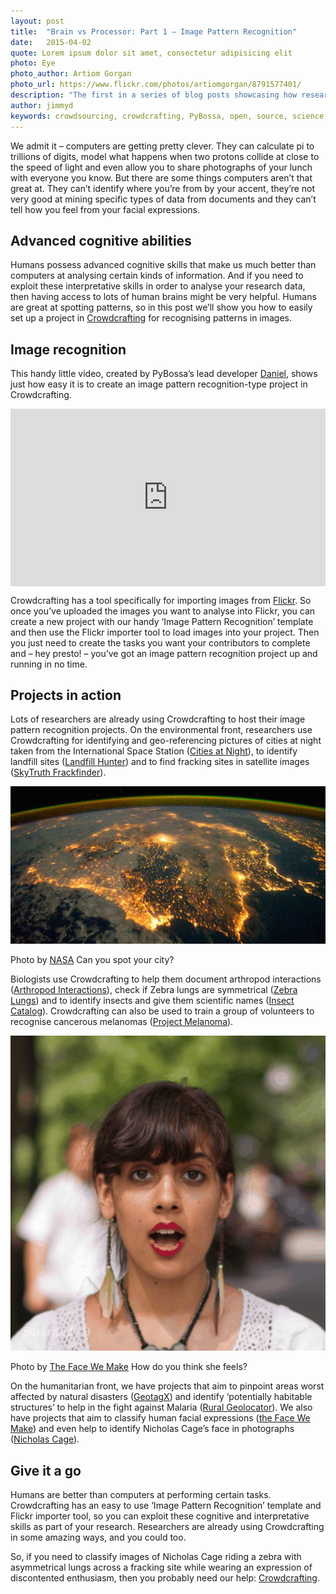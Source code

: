 ```yaml
---
layout: post
title:  "Brain vs Processor: Part 1 – Image Pattern Recognition"
date:   2015-04-02 
quote: Lorem ipsum dolor sit amet, consectetur adipisicing elit
photo: Eye
photo_author: Artiom Gorgan
photo_url: https://www.flickr.com/photos/artiomgorgan/8791577401/
description: "The first in a series of blog posts showcasing how researchers can use Crowdcrafting to tap into superior human cognitive powers"
author: jimmyd
keywords: crowdsourcing, crowdcrafting, PyBossa, open, source, science, citizen, opensource, brain, processor, cognitive, image, pattern, recognition 
---
```


We admit it – computers are getting pretty clever. They can calculate pi to trillions of digits, model what happens when two protons collide at close to the speed of light and even allow you to share photographs of your lunch with everyone you know. But there are some things computers aren’t that great at. They can’t identify where you’re from by your accent, they’re not very good at mining specific types of data from documents and they can’t tell how you feel from your facial expressions.

## Advanced cognitive abilities

Humans possess advanced cognitive skills that make us much better than computers at analysing certain kinds of information. And if you need to exploit these interpretative skills in order to analyse your research data, then having access to lots of human brains might be very helpful. Humans are great at spotting patterns, so in this post we’ll show you how to easily set up a project in [Crowdcrafting](/blog/2014/07/04/crowdcrafting.html) for recognising patterns in images.

## Image recognition

This handy little video, created by PyBossa’s lead developer [Daniel](http://daniellombrana.es/), shows just how easy it is to create an image pattern recognition-type project in Crowdcrafting. 

<style>.embed-container { position: relative; padding-bottom: 56.25%; height: 0; overflow: hidden; max-width: 100%; } .embed-container iframe, .embed-container object, .embed-container embed { position: absolute; top: 0; left: 0; width: 100%; height: 100%; }</style><div class='embed-container'><iframe src='http://www.youtube.com/embed/r_nA__1lj3Q' frameborder='0' allowfullscreen></iframe></div>

Crowdcrafting has a tool specifically for importing images from [Flickr](https://www.flickr.com/). So once you’ve uploaded the images you want to analyse into Flickr, you can create a new project with our handy ‘Image Pattern Recognition’ template and then use the Flickr importer tool to load images into your project. Then you just need to create the tasks you want your contributors to complete and – hey presto! – you’ve got an image pattern recognition project up and running in no time.

## Projects in action

Lots of researchers are already using Crowdcrafting to host their image pattern recognition projects. On the environmental front, researchers use Crowdcrafting for identifying and geo-referencing pictures of cities at night taken from the International Space Station ([Cities at Night](/crowdcrafting)), to identify landfill sites ([Landfill Hunter](/crowdcrafting)) and to find fracking sites in satellite images ([SkyTruth Frackfinder](/crowdcrafting)).

![alttext](/assets/img/blog/Carrusel1.jpg "Courtesy of NASA")
<p class="post-caption">Photo by <a href="http://eol.jsc.nasa.gov/">NASA</a> Can you spot your city?</p>

Biologists use Crowdcrafting to help them document arthropod interactions ([Arthropod Interactions](/crowdcrafting)), check if Zebra lungs are symmetrical ([Zebra Lungs](/crowdcrafting)) and to identify insects and give them scientific names ([Insect Catalog](/crowdcrafting)). Crowdcrafting can also be used to train a group of volunteers to recognise cancerous melanomas ([Project Melanoma](/crowdcrafting)). 

![alttext](/assets/img/blog/face.png "Courtesy of The Face We Make")
<p class="post-caption">Photo by <a href="/crowdcrafting">The Face We Make</a> How do you think she feels?</p>

On the humanitarian front, we have projects that aim to pinpoint areas worst affected by natural disasters ([GeotagX](http://geotagx.org/)) and identify ‘potentially habitable structures’ to help in the fight against Malaria ([Rural Geolocator](/crowdcrafting)). We also have projects that aim to classify human facial expressions ([the Face We Make](/crowdcrafting)) and even help to identify Nicholas Cage’s face in photographs ([Nicholas Cage](/crowdcrafting)).

## Give it a go

Humans are better than computers at performing certain tasks. Crowdcrafting has an easy to use ‘Image Pattern Recognition’ template and Flickr importer tool, so you can exploit these cognitive and interpretative skills as part of your research. Researchers are already using Crowdcrafting in some amazing ways, and you could too.

So, if you need to classify images of Nicholas Cage riding a zebra with asymmetrical lungs across a fracking site while wearing an expression of discontented enthusiasm, then you probably need our help: [Crowdcrafting](/crowdcrafting).



